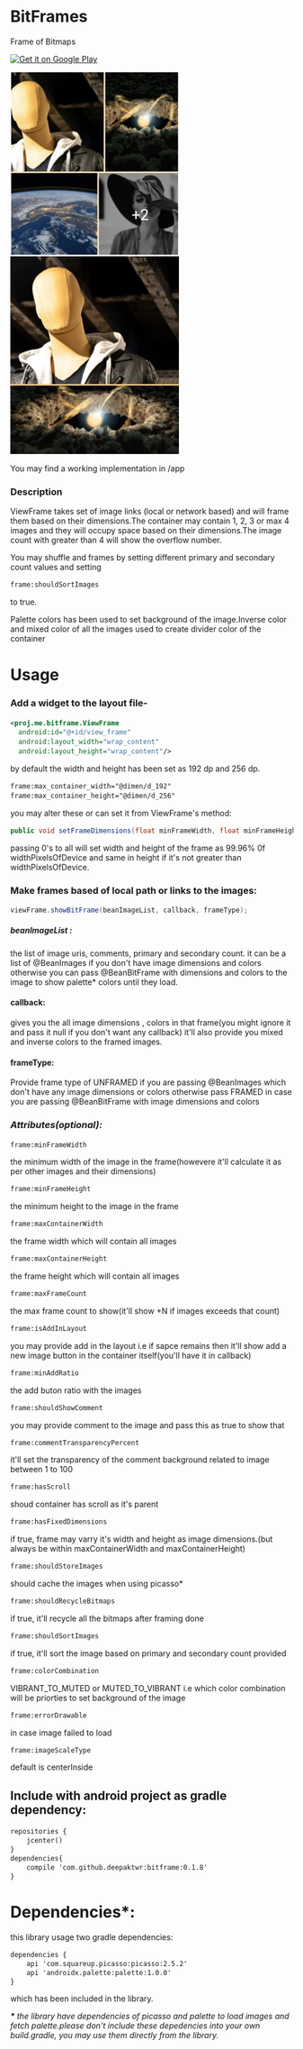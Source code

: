 # BitFrames
Frame of Bitmaps


<a href='https://play.google.com/store/apps/details?id=proj.me.bitframedemo&utm_source=global_co&utm_medium=prtnr&utm_content=Mar2515&utm_campaign=PartBadge&pcampaignid=MKT-Other-global-all-co-prtnr-py-PartBadge-Mar2515-1'><img alt='Get it on Google Play' src='https://play.google.com/intl/en_us/badges/images/generic/en_badge_web_generic.png' width='232' height='90'/></a>







![logo](https://github.com/deepaktwr/BitFrames/blob/master/IMG_3055.jpg)                                                                                                                                   ![logo](https://github.com/deepaktwr/BitFrames/blob/master/IMG_3056.jpg)



You may find a working implementation in /app


### Description
ViewFrame takes set of image links (local or network based) and will frame them based on their dimensions.The container may contain 1, 2, 3 or max 4 images and they will occupy space based on their dimensions.The image count with greater than 4 will show the overflow number.

You may shuffle and frames by setting different primary and secondary count values and setting 
```xml
frame:shouldSortImages
```
to true.

Palette colors has been used to set background of the image.Inverse color and mixed color of all the images used to create divider color of the container


# Usage


### Add a widget to the layout file-

```xml
<proj.me.bitframe.ViewFrame
  android:id="@+id/view_frame"
  android:layout_width="wrap_content"
  android:layout_height="wrap_content"/>
```


by default the width and height has been set as 192 dp and 256 dp.

```xml
frame:max_container_width="@dimen/d_192"
frame:max_container_height="@dimen/d_256"
```
you may alter these or can set it from ViewFrame's method:

```java
public void setFrameDimensions(float minFrameWidth, float minFrameHeight, float maxContainerWidth, float maxContainerHeight);
```
passing 0's to all will set width and height of the frame as 99.96% 0f widthPixelsOfDevice and same in height if it's not greater than widthPixelsOfDevice.


### Make frames based of local path or links to the images:

```java
viewFrame.showBitFrame(beanImageList, callback, frameType);
```

##### beanImageList :
the list of image uris, comments, primary and secondary count.
it can be a list of @BeanImages if you don't have image dimensions and colors otherwise you can pass @BeanBitFrame with dimensions and colors to the image to show palette* colors until they load.

#### callback:
gives you the all image dimensions , colors in that frame(you might ignore it and pass it null if you don't want any callback)
it'll also provide you mixed and inverse colors to the framed images.

#### frameType:
Provide frame type of UNFRAMED if you are passing @BeanImages which don't have any image dimensions or colors
otherwise pass FRAMED in case you are passing @BeanBitFrame with image dimensions and colors


### *_Attributes(optional):_*

```xml
frame:minFrameWidth
```
the minimum width of the image in the frame(howevere it'll calculate it as per other images and their dimensions)

```xml
frame:minFrameHeight
```
the minimum height to the image in the frame

```xml
frame:maxContainerWidth
```
the frame width which will contain all images

```xml
frame:maxContainerHeight
```
the frame height which will contain all images

```xml
frame:maxFrameCount
```
the max frame count to show(it'll show +N if images exceeds that count)

```xml
frame:isAddInLayout
```
you may provide add in the layout i.e if sapce remains then it'll show add a new image button in the container itself(you'll have it in callback)

```xml
frame:minAddRatio
```
the add buton ratio with the images

```xml
frame:shouldShowComment
```
you may provide comment to the image and pass this as true to show that

```xml
frame:commentTransparencyPercent
```
it'll set the transparency of the comment background related to image between 1 to 100

```xml
frame:hasScroll
```
shoud container has scroll as it's parent

```xml
frame:hasFixedDimensions
```
if true, frame may varry it's width and height as image dimensions.(but always be within maxContainerWidth and maxContainerHeight)

```xml
frame:shouldStoreImages
```
should cache the images when using picasso*

```xml
frame:shouldRecycleBitmaps
```
if true, it'll recycle all the bitmaps after framing done

```xml
frame:shouldSortImages
```
if true, it'll sort the image based on primary and secondary count provided

```xml
frame:colorCombination
```
VIBRANT_TO_MUTED or MUTED_TO_VIBRANT i.e which color combination will be priorties to set background of the image

```xml
frame:errorDrawable
```
in case image failed to load

```xml
frame:imageScaleType
```
default is centerInside





## Include with android project as gradle dependency:

```code
repositories {
    jcenter()
}
dependencies{
    compile 'com.github.deepaktwr:bitframe:0.1.8'
}
```




# Dependencies*:

this library usage two gradle dependencies:
```code
dependencies {
    api 'com.squareup.picasso:picasso:2.5.2'
    api 'androidx.palette:palette:1.0.0'
}
```

which has been included in the library.

**_*_** *_the library have dependencies of picasso and palette to load images and fetch palette.please don't include these depedencies into your own build.gradle, you may use them directly from the library._*
